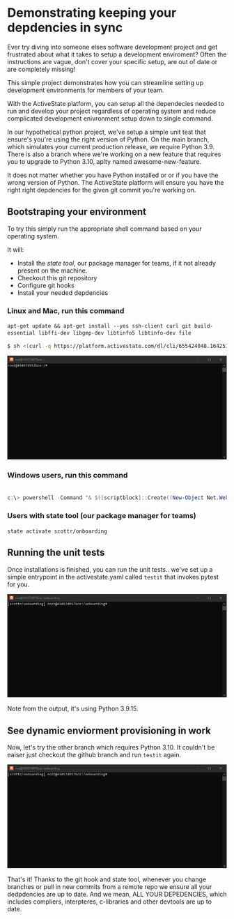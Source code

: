 # Demonstrating keeping your depdencies in sync

Ever try diving into someone elses software development project and get frustrated about what it takes to setup a development
enviroment? Often the instructions are vague, don't cover your specific setup, are out of date or  are completely missing!
   

This simple project demonstrates how you can streamline setting up development environments for members of your team.

With the ActiveState platform, you can setup all the dependecies needed to run and develop your project regardless
of operating system and reduce complicated development enivronment setup down to single command.

In our hypothetical python project, we've setup a simple unit test that ensure's you're using the right version of Python. On the
main branch, which simulates your current production release, we require Python 3.9. There is also a branch where we're working on
a new feature that requires you to upgrade to Python 3.10, aplty named awesome-new-feature.

It does not matter whether you have Python installed or or if you have the wrong version of Python. The ActiveState platform
will ensure you have the right right depdencies for the given git commit you're working on.


## Bootstraping your environment

To try this simply run the appropriate shell command based on your operating system. 

It will: 
* Install the *state tool*, our package manager for teams, if it not already present on the machine.
* Checkout this git repository
* Configure git hooks
* Install your needed depdencies


###  Linux and Mac, run this command 

```
apt-get update && apt-get install --yes ssh-client curl git build-essential libffi-dev libgmp-dev libtinfo5 libtinfo-dev file 
```


```bash
$ sh <(curl -q https://platform.activestate.com/dl/cli/655424048.1642518345_pdli01/install.sh) -c'state activate --default scottr/onboarding'
```


![Setting up your environment with a single command](docs/imgs/onboarding-linux.gif)

### Windows users, run this command

```powershell

c:\> powershell -Command "& $([scriptblock]::Create((New-Object Net.WebClient).DownloadString('https://platform.activestate.com/dl/cli/655424048.1642518345_pdli01/install.ps1'))) -c'state activate --default scottr/onboarding'"

```

### Users with state tool (our package manager for teams)

`state activate scottr/onboarding`


## Running the unit tests 

Once installations is finished, you can run the unit tests.. we've set up a simple entrypoint in the activestate.yaml called  `testit` that invokes pytest for you.

![Running your unit tests](docs/imgs/testit-linux.gif)


Note from the output, it's using Python 3.9.15.

## See dynamic enviorment provisioning in work

Now, let's try the other branch which requires Python 3.10. It couldn't be eaiser
just checkout the github branch and run `testit` again.

![Running your unit tests](docs/imgs/last-part-linux.gif)

That's it! Thanks to the git hook and state tool, whenever you change branches or pull in new commits from a remote repo we ensure all your dedpdencies are up to date. And we mean, ALL YOUR DEPEDENCIES, which  includes compliers, interpteres, c-libraries and other devtools are up to date.






